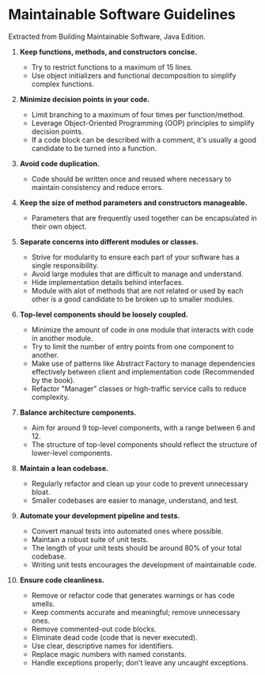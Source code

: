 # Maintainable Software Guidelines
Extracted from Building Maintainable Software, Java Edition.

1. **Keep functions, methods, and constructors concise.**
    - Try to restrict functions to a maximum of 15 lines.
    - Use object initializers and functional decomposition to simplify complex functions.
  
2. **Minimize decision points in your code.**
    - Limit branching to a maximum of four times per function/method.
    - Leverage Object-Oriented Programming (OOP) principles to simplify decision points.
    - If a code block can be described with a comment, it's usually a good candidate to be turned into a function.

3. **Avoid code duplication.**
    - Code should be written once and reused where necessary to maintain consistency and reduce errors.

4. **Keep the size of method parameters and constructors manageable.**
    - Parameters that are frequently used together can be encapsulated in their own object.

5. **Separate concerns into different modules or classes.**
    - Strive for modularity to ensure each part of your software has a single responsibility.
    - Avoid large modules that are difficult to manage and understand.
    - Hide implementation details behind interfaces.
    - Module with alot of methods that are not related or used by each other is a good candidate to be broken up to smaller modules.

6. **Top-level components should be loosely coupled.**
    - Minimize the amount of code in one module that interacts with code in another module.
    - Try to limit the number of entry points from one component to another.
    - Make use of patterns like Abstract Factory to manage dependencies effectively between client and implementation code (Recommended by the book).
    - Refactor "Manager" classes or high-traffic service calls to reduce complexity.

7. **Balance architecture components.**
    - Aim for around 9 top-level components, with a range between 6 and 12.
    - The structure of top-level components should reflect the structure of lower-level components.

8. **Maintain a lean codebase.**
    - Regularly refactor and clean up your code to prevent unnecessary bloat.
    - Smaller codebases are easier to manage, understand, and test.

9. **Automate your development pipeline and tests.**
    - Convert manual tests into automated ones where possible.
    - Maintain a robust suite of unit tests.
    - The length of your unit tests should be around 80% of your total codebase.
    - Writing unit tests encourages the development of maintainable code.

10. **Ensure code cleanliness.**
    - Remove or refactor code that generates warnings or has code smells.
    - Keep comments accurate and meaningful; remove unnecessary ones.
    - Remove commented-out code blocks.
    - Eliminate dead code (code that is never executed).
    - Use clear, descriptive names for identifiers.
    - Replace magic numbers with named constants.
    - Handle exceptions properly; don't leave any uncaught exceptions.
